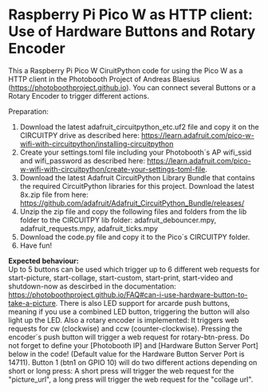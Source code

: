# Raspberry Pi Pico W as HTTP client: Use of Hardware Buttons and Rotary Encoder
This a Raspberry Pi Pico W CiruitPython code for using the Pico W as a HTTP client in the Photobooth Project of Andreas Blaesius (https://photoboothproject.github.io). You can connect several Buttons or a Rotary Encoder to trigger different actions.

Preparation:

1. Download the latest adafruit_circuitpython_etc.uf2 file and copy it on the CIRCUITPY drive as described here: https://learn.adafruit.com/pico-w-wifi-with-circuitpython/installing-circuitpython
2. Create your settings.toml file including your Photobooth´s AP wifi_ssid and wifi_password as described here: https://learn.adafruit.com/pico-w-wifi-with-circuitpython/create-your-settings-toml-file.
3. Download the latest Adafruit CircuitPython Library Bundle that contains the required CircuitPython libraries for this project. Download the latest 8x.zip file from here: https://github.com/adafruit/Adafruit_CircuitPython_Bundle/releases/
4. Unzip the zip file and copy the following files and folders from the lib folder to the CIRCUITPY lib folder: adafruit_debouncer.mpy, adafruit_requests.mpy, adafruit_ticks.mpy
5. Download the code.py file and copy it to the Pico´s CIRCUITPY folder.
6. Have fun!

<b>Expected behaviour:</b>  
Up to 5 buttons can be used which trigger up to 6 different web requests for start-picture, start-collage, start-custom, start-print, start-video and shutdown-now as descirbed in the documentation: https://photoboothproject.github.io/FAQ#can-i-use-hardware-button-to-take-a-picture. 
There is also LED support for arcarde push buttons, meaning if you use a combined LED button, triggering the button will also light up the LED.
Also a rotary encoder is implemented: It triggers web requests for cw (clockwise) and ccw (counter-clockwise). Pressing the encoder´s push button will trigger a web request for rotary-btn-press. 
Do not forget to define your [Photobooth IP] and [Hardware Button Server Port] below in the code! (Default value for the Hardware Button Server Port is 14711). Button 1 (btn1 on GPIO 10) will do two different actions depending on short or long press: A short press will trigger the web request for the "picture_url", a long press will trigger the web request for the "collage url". 
